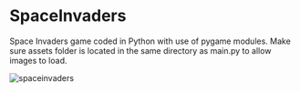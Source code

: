 # SpaceInvaders
Space Invaders game coded in Python with use of pygame modules. Make sure assets folder is located in the same directory as main.py to allow images to load.


![spaceinvaders](https://user-images.githubusercontent.com/39134021/188333235-4ad08f66-d9c5-4f15-883f-86e13cbc7e30.png)
